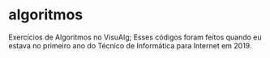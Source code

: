 # algoritmos
Exercícios de Algoritmos no VisuAlg;
Esses códigos foram feitos quando eu estava no primeiro ano do Técnico de Informática para Internet em 2019.
